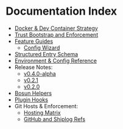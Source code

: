 # Documentation Index

- [Docker & Dev Container Strategy](docker.md)
- [Trust Bootstrap and Enforcement](TRUST.md)
- [Feature Guides](features)
  - [Config Wizard](features/config.md)
- [Structured Entry Schema](reference/json-schema.md)
- [Environment & Config Reference](reference/env.md)
- Release Notes:
  - [v0.4.0-alpha](releases/v0.4.0-alpha.md)
  - [v0.2.1](releases/v0.2.1.md)
  - [v0.2.0](releases/v0.2.0.md)
- [Bosun Helpers](bosun)
- [Plugin Hooks](plugins.md)
 - Git Hosts & Enforcement:
   - [Hosting Matrix](hosting/matrix.md)
   - [GitHub and Shiplog Refs](hosting/github.md)

